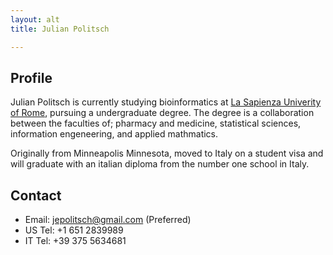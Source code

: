 ```yaml
---
layout: alt
title: Julian Politsch

---
```


## Profile

Julian Politsch is currently studying bioinformatics at [La Sapienza Univerity of Rome](https://www.uniroma1.it/en/), pursuing a undergraduate degree. The degree is a collaboration between the faculties of; pharmacy and medicine, statistical sciences, information engeneering, and applied mathmatics.

Originally from Minneapolis Minnesota, moved to Italy on a student visa and will graduate with an italian diploma from the number one school in Italy.

## Contact 

* Email: [jepolitsch@gmail.com](mailto:jepolitsch@gmail.com) (Preferred)
* US Tel: +1 651 2839989
* IT Tel: +39 375 5634681
